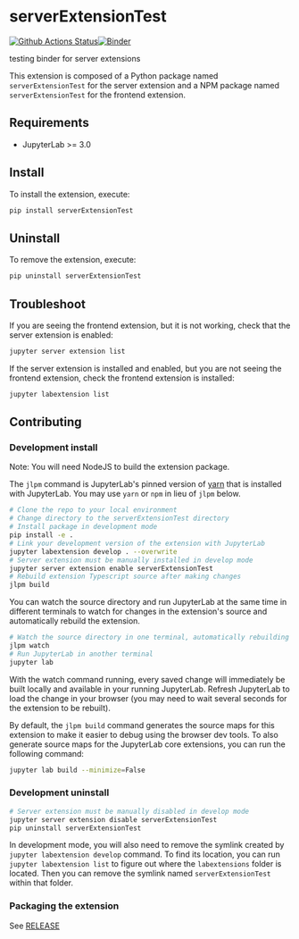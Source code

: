 # serverExtensionTest

[![Github Actions Status](https://github.com/TarekAlMustafa/serverExtensionTest/workflows/Build/badge.svg)](https://github.com/TarekAlMustafa/serverExtensionTest/actions/workflows/build.yml)[![Binder](https://mybinder.org/badge_logo.svg)](https://mybinder.org/v2/gh/TarekAlMustafa/serverExtensionTest/main?urlpath=lab)

testing binder for server extensions


This extension is composed of a Python package named `serverExtensionTest`
for the server extension and a NPM package named `serverExtensionTest`
for the frontend extension.


## Requirements

* JupyterLab >= 3.0

## Install

To install the extension, execute:

```bash
pip install serverExtensionTest
```

## Uninstall

To remove the extension, execute:

```bash
pip uninstall serverExtensionTest
```


## Troubleshoot

If you are seeing the frontend extension, but it is not working, check
that the server extension is enabled:

```bash
jupyter server extension list
```

If the server extension is installed and enabled, but you are not seeing
the frontend extension, check the frontend extension is installed:

```bash
jupyter labextension list
```


## Contributing

### Development install

Note: You will need NodeJS to build the extension package.

The `jlpm` command is JupyterLab's pinned version of
[yarn](https://yarnpkg.com/) that is installed with JupyterLab. You may use
`yarn` or `npm` in lieu of `jlpm` below.

```bash
# Clone the repo to your local environment
# Change directory to the serverExtensionTest directory
# Install package in development mode
pip install -e .
# Link your development version of the extension with JupyterLab
jupyter labextension develop . --overwrite
# Server extension must be manually installed in develop mode
jupyter server extension enable serverExtensionTest
# Rebuild extension Typescript source after making changes
jlpm build
```

You can watch the source directory and run JupyterLab at the same time in different terminals to watch for changes in the extension's source and automatically rebuild the extension.

```bash
# Watch the source directory in one terminal, automatically rebuilding when needed
jlpm watch
# Run JupyterLab in another terminal
jupyter lab
```

With the watch command running, every saved change will immediately be built locally and available in your running JupyterLab. Refresh JupyterLab to load the change in your browser (you may need to wait several seconds for the extension to be rebuilt).

By default, the `jlpm build` command generates the source maps for this extension to make it easier to debug using the browser dev tools. To also generate source maps for the JupyterLab core extensions, you can run the following command:

```bash
jupyter lab build --minimize=False
```

### Development uninstall

```bash
# Server extension must be manually disabled in develop mode
jupyter server extension disable serverExtensionTest
pip uninstall serverExtensionTest
```

In development mode, you will also need to remove the symlink created by `jupyter labextension develop`
command. To find its location, you can run `jupyter labextension list` to figure out where the `labextensions`
folder is located. Then you can remove the symlink named `serverExtensionTest` within that folder.

### Packaging the extension

See [RELEASE](RELEASE.md)

